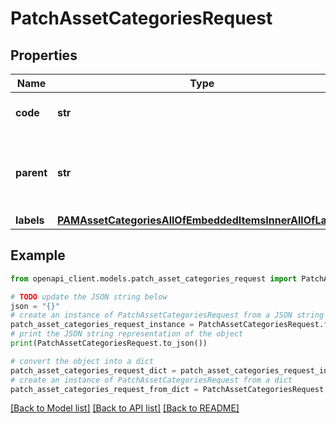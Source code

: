 # PatchAssetCategoriesRequest


## Properties

Name | Type | Description | Notes
------------ | ------------- | ------------- | -------------
**code** | **str** | PAM asset category code | 
**parent** | **str** | PAM ssset category code of the parent&#39;s asset category | [optional] [default to 'null']
**labels** | [**PAMAssetCategoriesAllOfEmbeddedItemsInnerAllOfLabels**](PAMAssetCategoriesAllOfEmbeddedItemsInnerAllOfLabels.md) |  | [optional] 

## Example

```python
from openapi_client.models.patch_asset_categories_request import PatchAssetCategoriesRequest

# TODO update the JSON string below
json = "{}"
# create an instance of PatchAssetCategoriesRequest from a JSON string
patch_asset_categories_request_instance = PatchAssetCategoriesRequest.from_json(json)
# print the JSON string representation of the object
print(PatchAssetCategoriesRequest.to_json())

# convert the object into a dict
patch_asset_categories_request_dict = patch_asset_categories_request_instance.to_dict()
# create an instance of PatchAssetCategoriesRequest from a dict
patch_asset_categories_request_from_dict = PatchAssetCategoriesRequest.from_dict(patch_asset_categories_request_dict)
```
[[Back to Model list]](../README.md#documentation-for-models) [[Back to API list]](../README.md#documentation-for-api-endpoints) [[Back to README]](../README.md)


